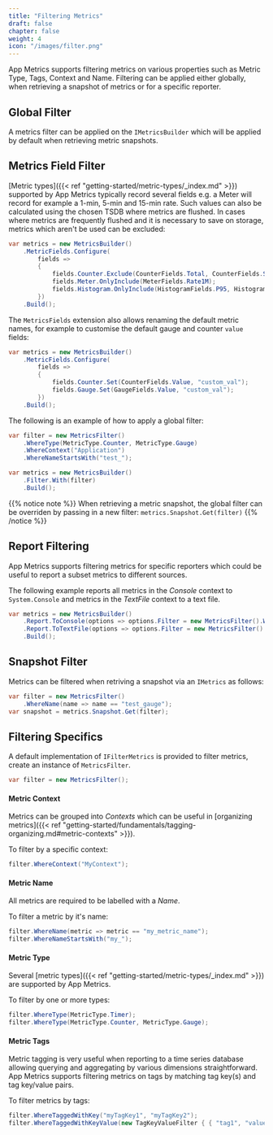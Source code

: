 ```yaml
---
title: "Filtering Metrics"
draft: false
chapter: false
weight: 4
icon: "/images/filter.png"
---
```


App Metrics supports filtering metrics on various properties such as Metric Type, Tags, Context and Name. Filtering can be applied either globally, when retrieving a snapshot of metrics or for a specific reporter.

## Global Filter

A metrics filter can be applied on the `IMetricsBuilder` which will be applied by default when retrieving metric snapshots.

## Metrics Field Filter

[Metric types]({{< ref "getting-started/metric-types/_index.md" >}}) supported by App Metrics typically record several fields e.g. a Meter will record for example a 1-min, 5-min and 15-min rate. Such values can also be calculated using the chosen TSDB where metrics are flushed. In cases where metrics are frequently flushed and it is necessary to save on storage, metrics which aren't be used can be excluded:

```csharp
var metrics = new MetricsBuilder()
    .MetricFields.Configure(
        fields =>
        {
            fields.Counter.Exclude(CounterFields.Total, CounterFields.SetItem, CounterFields.SetItemPercent);
            fields.Meter.OnlyInclude(MeterFields.Rate1M);
            fields.Histogram.OnlyInclude(HistogramFields.P95, HistogramFields.P99);
        })
    .Build();
```

The `MetricsFields` extension also allows renaming the default metric names, for example to customise the default gauge and counter `value` fields:

```csharp
var metrics = new MetricsBuilder()
    .MetricFields.Configure(
        fields =>
        {
            fields.Counter.Set(CounterFields.Value, "custom_val");
            fields.Gauge.Set(GaugeFields.Value, "custom_val");
        })
    .Build();
```

<i class="fa fa-hand-o-right"></i> The following is an example of how to apply a global filter:

```csharp
var filter = new MetricsFilter()
    .WhereType(MetricType.Counter, MetricType.Gauge)
    .WhereContext("Application")
    .WhereNameStartsWith("test_");

var metrics = new MetricsBuilder()
    .Filter.With(filter)
    .Build();
```

{{% notice note %}}
When retrieving a metric snapshot, the global filter can be overriden by passing in a new filter: `metrics.Snapshot.Get(filter)`
{{% /notice %}}

## Report Filtering

App Metrics supports filtering metrics for specific reporters which could be useful to report a subset metrics to different sources.

<i class="fa fa-hand-o-right"></i> The following example reports all metrics in the *Console* context to `System.Console` and metrics in the *TextFile* context to a text file.

```csharp
var metrics = new MetricsBuilder()
    .Report.ToConsole(options => options.Filter = new MetricsFilter().WhereContext("Console"))
    .Report.ToTextFile(options => options.Filter = new MetricsFilter().WhereContext("TextFile"))
    .Build();
```

## Snapshot Filter

<i class="fa fa-hand-o-right"></i> Metrics can be filtered when retriving a snapshot via an `IMetrics` as follows:

```csharp
var filter = new MetricsFilter()
    .WhereName(name => name == "test_gauge");
var snapshot = metrics.Snapshot.Get(filter);
```

## Filtering Specifics

A default implementation of `IFilterMetrics` is provided to filter metrics, create an instance of `MetricsFilter`.

```csharp
var filter = new MetricsFilter();
```

#### Metric Context

Metrics can be grouped into *Contexts* which can be useful in [organizing metrics]({{< ref "getting-started/fundamentals/tagging-organizing.md#metric-contexts" >}}). 

<i class="fa fa-hand-o-right"></i> To filter by a specific context:

```csharp
filter.WhereContext("MyContext");
```

#### Metric Name

All metrics are required to be labelled with a *Name*.

<i class="fa fa-hand-o-right"></i> To filter a metric by it's name:

```csharp
filter.WhereName(metric => metric == "my_metric_name");
filter.WhereNameStartsWith("my_");
```

#### Metric Type

Several [metric types]({{< ref "getting-started/metric-types/_index.md" >}}) are supported by App Metrics.

<i class="fa fa-hand-o-right"></i> To filter by one or more types:

```csharp
filter.WhereType(MetricType.Timer);
filter.WhereType(MetricType.Counter, MetricType.Gauge);
```

#### Metric Tags

Metric tagging is very useful when reporting to a time series database allowing querying and aggregating by various dimensions straightforward. App Metrics supports filtering metrics on tags by matching tag key(s) and tag key/value pairs.

<i class="fa fa-hand-o-right"></i> To filter metrics by tags:

```csharp
filter.WhereTaggedWithKey("myTagKey1", "myTagKey2");
filter.WhereTaggedWithKeyValue(new TagKeyValueFilter { { "tag1", "value1" } });
```